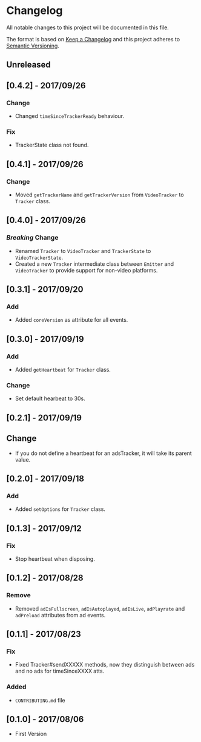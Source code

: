 # Changelog
All notable changes to this project will be documented in this file.

The format is based on [Keep a Changelog](http://keepachangelog.com/en/1.0.0/)
and this project adheres to [Semantic Versioning](http://semver.org/spec/v2.0.0.html).

## Unreleased

## [0.4.2] - 2017/09/26
### Change
- Changed `timeSinceTrackerReady` behaviour.

### Fix
- TrackerState class not found.

## [0.4.1] - 2017/09/26
### Change
- Moved `getTrackerName` and `getTrackerVersion` from `VideoTracker` to `Tracker` class.

## [0.4.0] - 2017/09/26
### *Breaking* Change
- Renamed `Tracker` to `VideoTracker` and `TrackerState` to `VideoTrackerState`.
- Created a new `Tracker` intermediate class between `Emitter` and `VideoTracker` to provide support for non-video platforms.

## [0.3.1] - 2017/09/20
### Add
- Added `coreVersion` as attribute for all events.

## [0.3.0] - 2017/09/19
### Add
- Added `getHeartbeat` for `Tracker` class.

### Change
- Set default hearbeat to 30s.

## [0.2.1] - 2017/09/19
## Change
- If you do not define a heartbeat for an adsTracker, it will take its parent value.

## [0.2.0] - 2017/09/18
### Add
- Added `setOptions` for `Tracker` class.

## [0.1.3] - 2017/09/12
### Fix
- Stop heartbeat when disposing.

## [0.1.2] - 2017/08/28
### Remove
- Removed `adIsFullscreen`, `adIsAutoplayed`, `adIsLive`, `adPlayrate` and `adPreload` attributes from ad events.

## [0.1.1] - 2017/08/23
### Fix
- Fixed Tracker#sendXXXXX methods, now they distinguish between ads and no ads for timeSinceXXXX atts.

### Added
- `CONTRIBUTING.md` file

## [0.1.0] - 2017/08/06
- First Version